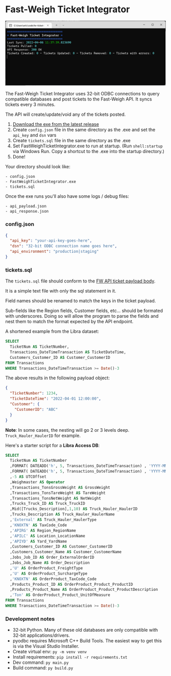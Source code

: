 # Fast-Weigh Ticket Integrator

![screenshot](/screenshot.png)

The Fast-Weigh Ticket Integrator uses 32-bit ODBC connections to query compatible databases and post tickets to the Fast-Weigh API. It syncs tickets every 3 minutes.

The API will create/update/void any of the tickets posted.

1. [Download the exe from the latest release](https://github.com/TAC-Insight/fw-ticket-integrator/releases)
2. Create `config.json` file in the same directory as the .exe and set the `api_key` and `dsn` vars
3. Create `tickets.sql` file in the same directory as the .exe
4. Set FastWeighTicketIntegrator.exe to run at startup. (Run `shell:startup` via Windows Run. Copy a shortcut to the .exe into the startup directory.)
5. Done!

Your directory should look like:

```
- config.json
- FastWeighTicketIntegrator.exe
- tickets.sql
```

Once the exe runs you'll also have some logs / debug files:

```
- api_payload.json
- api_response.json
```

### config.json

```json
{
  "api_key": "your-api-key-goes-here",
  "dsn": "32-bit ODBC connection name goes here",
  "api_environment": "production|staging"
}
```

### tickets.sql

The `tickets.sql` file should conform to the [FW API ticket payload body](https://api.fast-weigh.com/swagger/ui/index#!/Tickets/Tickets_Post).

It is a simple text file with only the sql statement in it.

Field names should be renamed to match the keys in the ticket payload.

Sub-fields like the Region fields, Customer fields, etc... should be formated with underscores. Doing so will allow the program to parse the fields and nest them to match the format expected by the API endpoint.

A shortened example from the Libra dataset:

```sql
SELECT
  TicketNum AS TicketNumber,
  Transactions_DateTimeTransaction AS TicketDateTime,
  Customers_Customer_ID AS Customer_CustomerID
FROM Transactions
WHERE Transactions_DateTimeTransaction >= Date()-3
```

The above results in the following payload object:

```json
{
  "TicketNumber": 1234,
  "TicketDateTime": "2022-04-01 12:00:00",
  "Customer": {
    "CustomerID": "ABC"
  }
}
```

**Note**: In some cases, the nesting will go 2 or 3 levels deep. `Truck_Hauler_HaulerID` for example.

Here's a starter script for a **Libra Access DB**:

```sql
SELECT
  TicketNum AS TicketNumber
  ,FORMAT( DATEADD('h', 5, Transactions_DateTimeTransaction) , 'YYYY-MM-DDThh:mm:ss') AS TicketDateTime
  ,FORMAT( DATEADD('h', 5, Transactions_DateTimeTransaction) , 'YYYY-MM-DDThh:mm:ss') AS PrintDateTime
  ,-5 AS UTCOffset
  ,Weighmaster AS Operator
  ,Transactions_TonsGrossWeight AS GrossWeight
  ,Transactions_TonsTareWeight AS TareWeight
  ,Transactions_TonsNetWeight AS NetWeight
  ,Trucks_Truck_ID AS Truck_TruckID
  ,Mid([Trucks_Description],1,10) AS Truck_Hauler_HaulerID
  ,Trucks_Description AS Truck_Hauler_HaulerName
  ,'External' AS Truck_Hauler_HaulerType
  ,'KNOXTN' AS TaxCode_Code
  ,'APIRG' AS Region_RegionName
  ,'APILC' AS Location_LocationName
  ,'APIYD' AS Yard_YardName
  ,Customers_Customer_ID AS Customer_CustomerID
  ,Customers_Customer_Name AS Customer_CustomerName
  ,Jobs_Job_ID AS Order_ExternalOrderID
  ,Jobs_Job_Name AS Order_Description
  ,'U' AS OrderProduct_FreightType
  ,'U' AS OrderProduct_SurchargeType
  ,'KNOXTN' AS OrderProduct_TaxCode_Code
  ,Products_Product_ID AS OrderProduct_Product_ProductID
  ,Products_Product_Name AS OrderProduct_Product_ProductDescription
  ,'Ton' AS OrderProduct_Product_UnitOfMeasure
FROM Transactions
WHERE Transactions_DateTimeTransaction >= Date()-3
```

### Development notes

- 32-bit Python. Many of these old databases are only compatible with 32-bit applications/drivers.
- pyodbc requires Microsoft C++ Build Tools. The easiest way to get this is via the Visual Studio Installer.
- Create virtual env: `py -m venv venv`
- Install requirements: `pip install -r requirements.txt`
- Dev command: `py main.py`
- Build command: `py build.py`
